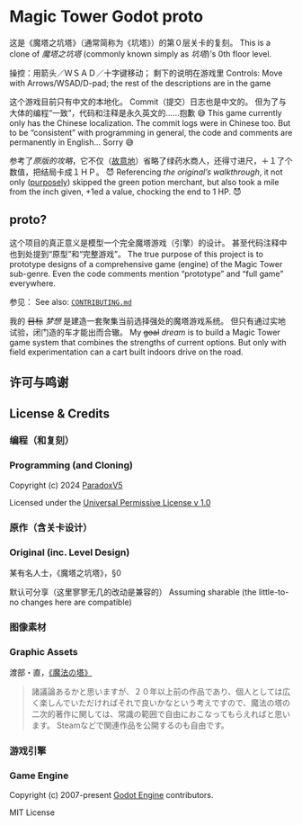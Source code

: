 # Magic Tower Godot proto

这是《魔塔之坑塔》（通常简称为《坑塔》）的第０层关卡的复刻。
This is a clone of *魔塔之坑塔* (commonly known simply as *坑塔*)’s 0th floor level.

操控：用箭头／ＷＳＡＤ／十字键移动；
剩下的说明在游戏里
Controls: Move with Arrows/WSAD/D-pad;
the rest of the descriptions are in the game

这个游戏目前只有中文的本地化。
Commit（提交）日志也是中文的。
但为了与大体的编程“一致”，代码和注释是永久英文的……抱歉 😅
This game currently only has the Chinese localization.
The commit logs were in Chinese too.
But to be “consistent” with programming in general, the code and comments are permanently in English… Sorry 😅

参考了*原版的攻略*，它不仅（[故意地][CONTRIBUTING]）省略了绿药水商人，还得寸进尺，＋１了个数值，把结局卡成１ＨＰ。 😈
Referencing *the original’s walkthrough*, it not only ([purposely][CONTRIBUTING]) skipped the green potion merchant, but also took a mile from the inch given, +1ed a value, chocking the end to 1 HP. 😈


## proto?

这个项目的真正意义是模型一个完全魔塔游戏（引擎）的设计。
甚至代码注释中也到处提到“原型”和“完整游戏”。
The true purpose of this project is to prototype designs of a comprehensive game (engine) of the Magic Tower sub-genre.
Even the code comments mention “prototype” and “full game” everywhere.

参见：
See also:
[`CONTRIBUTING.md`][CONTRIBUTING]

[CONTRIBUTING]: CONTRIBUTING.md

我的 ~~目标~~ _梦想_ 是建造一套聚集当前选择强处的魔塔游戏系统。
但只有通过实地试验，闭门造的车才能出而合辙。
My ~~goal~~ _dream_ is to build a Magic Tower game system that combines the strengths of current options.
But only with field experimentation can a cart built indoors drive on the road.


## 许可与鸣谢
## License & Credits

### 编程（和复刻）
### Programming (and Cloning)

Copyright (c) 2024 [ParadoxV5](https://github.com/ParadoxV5/Magic-Tower-Godot-proto)

Licensed under the [Universal Permissive License v 1.0](https://oss.oracle.com/licenses/upl/)

### 原作（含关卡设计）
### Original (inc. Level Design)

某有名人士，《魔塔之坑塔》，§0

默认可分享（这里寥寥无几的改动是兼容的）
Assuming sharable (the little-to-no changes here are compatible)

### 图像素材
### Graphic Assets

渡部・直，[《魔法の塔》](https://wwajp.com/mtower/)

> 諸議論あるかと思いますが、２０年以上前の作品であり、個人としては広く楽しんでいただければそれで良いかなという考えですので、魔法の塔の二次的著作に関しては、常識の範囲で自由におこなってもらえればと思います。
> Steamなどで関連作品を公開するのも自由です。

### 游戏引擎
### Game Engine

Copyright (c) 2007-present [Godot Engine](https://godotengine.org) contributors.

MIT License
